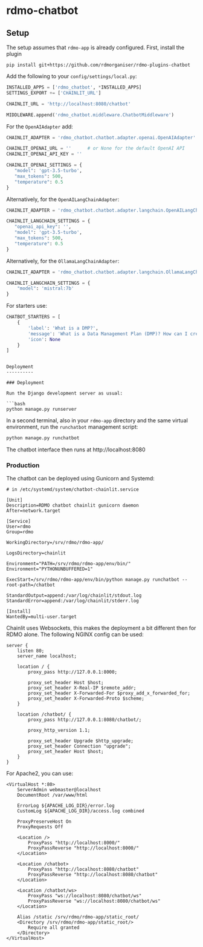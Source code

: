 rdmo-chatbot
============

Setup
-----

The setup assumes that `rdmo-app` is already configured. First, install the plugin

```
pip install git+https://github.com/rdmorganiser/rdmo-plugins-chatbot
```

Add the following to your `config/settings/local.py`:

```python
INSTALLED_APPS = ['rdmo_chatbot', *INSTALLED_APPS]
SETTINGS_EXPORT += ['CHAINLIT_URL']

CHAINLIT_URL = 'http://localhost:8080/chatbot'

MIDDLEWARE.append('rdmo_chatbot.middleware.ChatbotMiddleware')
```

For the `OpenAIAdapter` add:

```python
CHAINLIT_ADAPTER = 'rdmo_chatbot.chatbot.adapter.openai.OpenAIAdapter'

CHAINLIT_OPENAI_URL = ''      # or None for the default OpenAI API 
CHAINLIT_OPENAI_API_KEY = ''

CHAINLIT_OPENAI_SETTINGS = {
   "model": 'gpt-3.5-turbo',
   "max_tokens": 500,
   "temperature": 0.5
}
```

Alternatively, for the `OpenAILangChainAdapter`:

```python
CHAINLIT_ADAPTER = 'rdmo_chatbot.chatbot.adapter.langchain.OpenAILangChainAdapter'

CHAINLIT_LANGCHAIN_SETTINGS = {
   "openai_api_key": '',
   "model": 'gpt-3.5-turbo',
   "max_tokens": 500,
   "temperature": 0.5
}
```

Alternatively, for the `OllamaLangChainAdapter`:

```python
CHAINLIT_ADAPTER = 'rdmo_chatbot.chatbot.adapter.langchain.OllamaLangChainAdapter'

CHAINLIT_LANGCHAIN_SETTINGS = {
    "model": 'mistral:7b'
}
```

For starters use:

```python
CHATBOT_STARTERS = [
    {
        'label': 'What is a DMP?',
        'message': 'What is a Data Management Plan (DMP)? How can I create a Data Management Plan with RDMO?',
        'icon': None
    }
]
```

```

Deployment
----------

### Deployment

Run the Django development server as usual:

```bash
python manage.py runserver
```

In a second terminal, also in your `rdmo-app` directory and the same virtual environment,
run the `runchatbot` management script:

```bash
python manage.py runchatbot
```

The chatbot interface then runs at http://localhost:8080

### Production

The chatbot can be deployed using Gunicorn and Systemd:

```
# in /etc/systemd/system/chatbot-chainlit.service

[Unit]
Description=RDMO chatbot chainlit gunicorn daemon
After=network.target

[Service]
User=rdmo
Group=rdmo

WorkingDirectory=/srv/rdmo/rdmo-app/

LogsDirectory=chainlit

Environment="PATH=/srv/rdmo/rdmo-app/env/bin/"
Environment="PYTHONUNBUFFERED=1"

ExecStart=/srv/rdmo/rdmo-app/env/bin/python manage.py runchatbot --root-path=/chatbot

StandardOutput=append:/var/log/chainlit/stdout.log
StandardError=append:/var/log/chainlit/stderr.log

[Install]
WantedBy=multi-user.target
```

Chainlit uses Websockets, this makes the deployment a bit different then for RDMO alone. The following NGINX config can be used:

```
server {
    listen 80;
    server_name localhost;

    location / {
        proxy_pass http://127.0.0.1:8000;

        proxy_set_header Host $host;
        proxy_set_header X-Real-IP $remote_addr;
        proxy_set_header X-Forwarded-For $proxy_add_x_forwarded_for;
        proxy_set_header X-Forwarded-Proto $scheme;
    }

    location /chatbot/ {
        proxy_pass http://127.0.0.1:8080/chatbot/;

        proxy_http_version 1.1;

        proxy_set_header Upgrade $http_upgrade;
        proxy_set_header Connection "upgrade";
        proxy_set_header Host $host;
    }
}
```

For Apache2, you can use:

```
<VirtualHost *:80>
    ServerAdmin webmaster@localhost
    DocumentRoot /var/www/html

    ErrorLog ${APACHE_LOG_DIR}/error.log
    CustomLog ${APACHE_LOG_DIR}/access.log combined

    ProxyPreserveHost On
    ProxyRequests Off

    <Location />
        ProxyPass "http://localhost:8000/"
        ProxyPassReverse "http://localhost:8000/"
    </Location>

    <Location /chatbot>
        ProxyPass "http://localhost:8080/chatbot"
        ProxyPassReverse "http://localhost:8080/chatbot"
    </Location>

    <Location /chatbot/ws>
        ProxyPass "ws://localhost:8080/chatbot/ws"
        ProxyPassReverse "ws://localhost:8080/chatbot/ws"
    </Location>

    Alias /static /srv/rdmo/rdmo-app/static_root/
    <Directory /srv/rdmo/rdmo-app/static_root/>
        Require all granted
    </Directory>
</VirtualHost>
```
